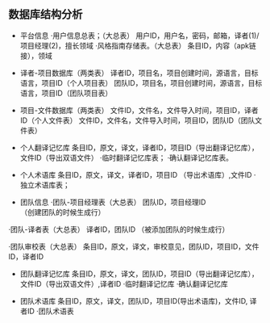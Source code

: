 ## 数据库结构分析

-	平台信息
·用户信息总表；（大总表）
用户ID，用户名，密码，邮箱，译者(1)/项目经理(2)，擅长领域
·风格指南存储表。（大总表）
条目ID，内容（apk链接），领域

-	译者-项目数据库（两类表）
译者ID，项目名，项目创建时间，源语言，目标语言，项目ID（个人项目表）
团队ID，项目名，项目创建时间，源语言，目标语言，项目ID（团队项目表）

-	项目-文件数据库（两类表）
文件ID，文件名，文件导入时间，项目ID，译者ID（个人文件表）
文件ID，文件名，文件导入时间，项目ID，团队ID（团队文件表）

-	个人翻译记忆库
条目ID，原文，译文，译者ID，项目ID（导出翻译记忆库），文件ID（导出双语文件） 
·临时翻译记忆库表；
·确认翻译记忆库表。

-	个人术语库
条目ID，原文，译文，译者ID，项目ID （导出术语库）,文件ID
·独立术语库表；

-	团队信息
·团队-项目经理表（大总表）
团队ID，项目经理ID  
（创建团队的时候生成行）

·团队-译者表（大总表）
译者ID，团队ID
（被添加团队的时候生成行）

·团队审校表（大总表）
条目ID，原文，译文，审校意见，团队ID，项目ID，文件ID，译者ID

-	团队翻译记忆库
条目ID，原文，译文，团队ID，项目ID（导出翻译记忆库），文件ID（导出双语文件）,译者ID
·临时翻译记忆库
·确认翻译记忆库

-	团队术语库
条目ID，原文，译文，团队ID，项目ID(导出术语库)，文件ID, 译者ID
·团队术语表
